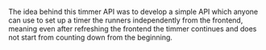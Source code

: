 The idea behind this timmer API was to develop a simple API which anyone can use to set up a timer the runners independently from the frontend, meaning even after refreshing the frontend the timmer continues and does not start from counting down from the beginning.
